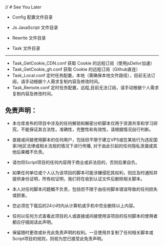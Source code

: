 // # See You Later

  + Config  配置文件目录
  
  + Js JavaScript 文件目录
  
  + Rewrite 文件目录
  
  + Task 文件目录
  
  ***
  
  + Task_GetCookie_CDN.conf
      获取 Cookie 的远程订阅（使用jsDelivr加速）
  + Task_GetCookie_gh.conf
      获取 Cookie 的远程订阅（Github直连）
  + Task_Local.conf
      定时任务配置，本地（需确保本地文件路径），目前无法订阅，请手动根据个人需求复制内容及修改时间。
  + Task_Remote.conf
      定时任务配置，远程,目前无法订阅，请手动根据个人需求复制内容及修改时间。
  
  
  
  
  
## 免责声明：
+ 本仓库发布的项目中涉及的任何解锁和解密分析脚本仅用于资源共享和学习研究，不能保证其合法性，准确性，完整性和有效性，请根据情况自行判断。

+ 直接或间接使用脚本的任何用户，包括但不限于建立VPS或在某些行为违反国家/地区法律或相关法规的情况下进行传播, 对于由此引起的任何隐私泄漏或其他后果概不负责。

+ 请勿将Script项目的任何内容用于商业或非法目的，否则后果自负。

+ 如果任何单位或个人认为该项目的脚本可能涉嫌侵犯其权利，则应及时通知并提供身份证明，所有权证明，我们将在收到认证文件后删除相关脚本。

+ 本人对任何脚本问题概不负责，包括但不限于由任何脚本错误导致的任何损失或损害。

+ 您必须在下载后的24小时内从计算机或手机中完全删除以上内容。

+ 任何以任何方式查看此项目的人或直接或间接使用该项目的任何脚本的使用者都应仔细阅读此声明。

+ 保留随时更改或补充此免责声明的权利。一旦使用并复制了任何相关脚本或Script项目的规则，则视为您已接受此免责声明。